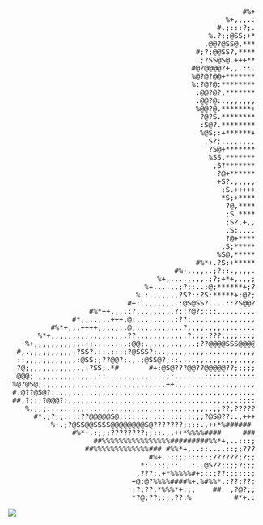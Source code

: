<p align="center">

<pre>
                                                                                                                        
                                                                                                                        
                                                                  %*,,,,..,,,,+%###                                     
                                                               %....,,.::.,,,,......,*                                  
                                                             #,;:.,..,,,,+,,,,,+++,,.:.                                 
                                                         #%+,:;?;:...::,,,,,,,,,++++,.S;                                
                                                     %+,,,.:;;:;@S:.:@@?:,,,,,,:.,,,;@@S%                               
                                                   #.;:::?;.++*+.@@.,;?S@:,,,,.;,,.??@@S#                               
                                                 %.?;;@SS;+****+,.?S?::;?@..,,,,,,;S?@@+                                
                                                .@@?@SS@,********++,.;@;.,:@.,,,,,.@?.#                                 
                                              #;?;@@SS?,*********+++:@SS@?::;.,,,,:@,                                   
                                              .;?SS@S@.+++**++++,,.;SS@S;,;?:.,...,?*                                   
                                             #@?@@@@?+,,.::....,,++?SS@,   *.;;@??;:#                                   
                                             %@?@?@@+*************:SS;#       #%;?*                                     
                                             %;?@?@;*************+?S,           .?*                                     
                                              :@@?@?,********+,+*,?,            ??+                                     
                                              .@@?@:.,,,,,,,,,,+*.:            +;::                                     
                                              %@@?@.*******++***+;*            .+ ;#                                    
                                               ?@?S.************,?%            *# %#                                    
                                               :S@?.***********+,;#                                                     
                                               %@S;:+******+++,++?#                                                     
                                                ,S?;,,,,,,,,,+**+?                                                      
                                                 ?S@+***********.?                                                      
                                                 %SS.***********::                                                      
                                                  ,S?***********;,                                                      
                                                   ?@+********+.?*                                                      
                                                   +S?.,,,,,,,,*:+                                                      
                                                    ;S.+++++****.:                                                      
                                                    *S;+********,?#                                                     
                                                     ?@,********,S+                                                     
                                                     ;S.********+@,                                                     
                                                     ;S?,+,,...,+@,                                                     
                                                     .S:....,,+*+S%                                                     
                                                     ?@+********;;                                                      
                                                    ,S;********.S%                                                      
                                                   %S@,*******.?:*++++***%##                                            
                                              #%*+.?S:+*****+;;,+,,,,,,,,,,,,,+++*%#                                    
                                         #%+,.,,,.;?;:.,,,,.;;,,,,,,,,,,,,,+++++,,,.,,+*%#                              
                                     %+,....,,,,.;?;+*+,,,,;;.:;.,,,,,,,,,,,,,,,,,+++++,,,,,#      #*+,..%              
                                  %+....,,;?;:..:@;******+;?;?@?;:::::::...,,,,,,,,,,,,,+++.;+%*,.:;;;????              
                                %.:.,,,,,,?S?::?S:*****+:@?;???;:::;??;;??;:::.....,,,..:::;??;;;;???????@#             
                              #+:.,,,,,,,.:@S@SS?....::?S@@?@@@@????????????;;:::::;;;??;;;;;???@@@@@@@@?@%             
                     #%*++,,,,;?,,,,,,,,.?;:?@?;:::.............,,,,...::;?@@????????;;???@@@@@@@@@@@@@@?@*             
                 #*,,,,,,,+++,@;,,,,,,,,.;??:,,,,,,,,,,,,,,,,,,,,,,,,,,+,.:?@???????@@@@@@@@@@@@@@@@@@@@@@*             
            #%*+,,,++++,,,,,,.@;,,,,,,,,,,.?;,,,,,,,,,..........:....,,.@?????@@@@@@@@@@@@@@@@@@@@@@@@@@@@,             
         %*+,,,,,,,,,,,,,,,,,.??.,,,,,,,,,,.?;:;;???;;;;:::;::;;:::;::..@?S@@@@@@@@@@@@@@@@@@@@@@@@@@@@@@@.             
      %+,,,,,,,,,,,.:;........;@@;.,,,,,,,,,,.;??@@@@SSS@@@@@@@@@@@@::::@?@@@@@@@@@@@@@@@@@@@@@@@@@@@@@@@@:             
    #,.,,,,,,,,,,.?SS?.::.:::;?@SSS?:..,,,,,,,,,.......,,,,,,,,,..:::;;?@?@@@@@@@@@@@@@@@@@@@@@@@@@@@@@@@@:             
    ::,,,,,,,,,,,,:@SS;;??@@?;.,.;@SS@?;::....,,,,,,,,,,,,,,,,,,,,,,,...??@@@@@@@@@@????@@@@@?;???@@@@@@@@;             
    ?@;,,,,,,,,,,,,,:?SS;,*#       #+:@S@???@@??@@@@@??;;;;;;::;:::::..:??@@@@@@@@@?;;??@@@@?;?@@@@@@@@@@?;             
    @@@;.,,,,,,,,,,,,,,::...,,,,,,,....;:.......:::::::::::::.:::::::::;@?@@@@@@@@?;?@@@@@@@;?@?;;@@@@@@@?;             
   %@?@S@;.,,,,,,,,,,,,,,,,,,,,,,,,,,,,++,,,,,,,,,,,,,,,,,,,,,,,,,,.,,.:@?@@@@@@@@;;?????@@@??@??;?@@@@@@?;             
   #.@??@S@?:..,,,,,,,,,,,,,,,,,,,,,,,,,,,,,,,,,,,,,,,,,,.....:::.::..:;@;@@@@@@@@?;;;;;;;?@@;??;??@@@@@@?;             
   ##,?;:;?@@@?:,,,,,,,,,,,,,,,,,,,,,,,,,,,,,,,,,,,,.,,.:;:::;;;;:;;;;??@;@@@@@@@@@@@@@@?;;@@@???@@@@@@@@?;             
      %.;;;:.....,,,........,,,,,,,,,,,.,,,,,,,,,.;;??;????????;;;?;;;;;@;@@@@@@@@@@??@@?;;@@@@@@@@@@@@@@?;             
        #*.;?;;::::??@@@@@S@;:::::...:::::::::;;?@S@??:.,+++**%%%%%##%*,?;@@@@@@@@@@?;;;;??@@@@@@@@@@@@@@?;             
            %+.;?@SS@@SSSS@@@@@@@@S@???????;;::.,++*%######       %+.?@@@:@@@@@@@@@@@@@@@@@@@@@@@@@@@@@@@?;%            
                 #%*+,:;;;????????;;;:.,,++*%%%%####     ####%*,:?@@@??@?:@@@@@@@@@@@@@@@@@@@@@@@@@@@@@@@;;:            
                      ##%%%%%%%%%%%%%%%%#########%%*+,..:::;@@@@?;;;;;;??:@@@@@@@@@@@@@@@@@@@@@@@@@@@@@?;:?:            
                    ##%%%%%%%%%%%%%### #%%*+,..::....::;;???;;;;;;;;;::;?;@@@@@@@@@@@@@@@@@@@@@@@@@@@?;:;??*            
                                   #%+.:;;;;:::::;??????;?;;??;;;:::;;?;?;@@@@@@@@@@@@@@@@@@@@@@@@?;;;?@?.%             
                                 *::;;;;::...:..@S??;;;;?;;;:::;;;;;;;;;??@@@@@@@@@@@@@@@@@@@@@?;:;?@?;,%               
                                ,???:,+*%%%%%#+;::;??;;;:::;;?;;;;;;?@@@??S@@@@@@@@@@@@@@@@@?;:;;@SS;*#                 
                               +@;@?%%%%####%+,%#%%*,:??;??;;;;;;????;?@@?S@@@@@@@@@@@@@??;:;?@?@?;,%                   
                               .?;??,*%%%*+:;,    ##  ,?@?;;;;;???;;??;;??@@@@@@@@@@??;;;;?@?;,##                       
                               *?@;??;:;;??:%          #*+.:;????;????;;?;@@@@@@??;;;;;??;.+#                           
<pre/>
  <img src="https://media.giphy.com/media/v1.Y2lkPTc5MGI3NjExOGg0YTY0M245dndlczZ0eHY2dTVjZW01OW9yYmtydHA3cDgyNTc0YSZlcD12MV9naWZzX3NlYXJjaCZjdD1n/Nx0rz3jtxtEre/giphy.gif" />

</p>
